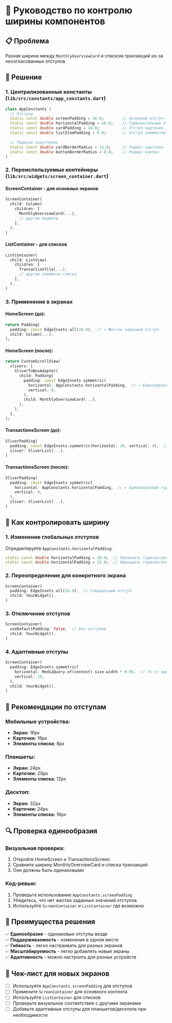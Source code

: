 # 🎯 Руководство по контролю ширины компонентов

## 📋 **Проблема**
Разная ширина между `MonthlyOverviewCard` и списком транзакций из-за несогласованных отступов.

## 🔧 **Решение**

### 1. **Централизованные константы** (`lib/src/constants/app_constants.dart`)

```dart
class AppConstants {
  // Отступы
  static const double screenPadding = 16.0;        // Основной отступ экрана
  static const double horizontalPadding = 16.0;    // Горизонтальные отступы для списков
  static const double cardPadding = 16.0;          // Отступ карточек
  static const double listItemPadding = 8.0;       // Отступ элементов списка
  
  // Радиусы скругления
  static const double cardBorderRadius = 12.0;     // Радиус карточек
  static const double buttonBorderRadius = 8.0;    // Радиус кнопок
}
```

### 2. **Переиспользуемые контейнеры** (`lib/src/widgets/screen_container.dart`)

#### **ScreenContainer** - для основных экранов
```dart
ScreenContainer(
  child: Column(
    children: [
      MonthlyOverviewCard(...),
      // другие виджеты
    ],
  ),
)
```

#### **ListContainer** - для списков
```dart
ListContainer(
  child: ListView(
    children: [
      TransactionTile(...),
      // другие элементы списка
    ],
  ),
)
```

### 3. **Применение в экранах**

#### **HomeScreen** (до):
```dart
return Padding(
  padding: const EdgeInsets.all(16.0),  // ← Жестко заданный отступ
  child: Column(...),
);
```

#### **HomeScreen** (после):
```dart
return CustomScrollView(
  slivers: [
    SliverToBoxAdapter(
      child: Padding(
        padding: const EdgeInsets.symmetric(
          horizontal: AppConstants.horizontalPadding,  // ← Единообразные горизонтальные отступы
          vertical: 8,
        ),
        child: MonthlyOverviewCard(...),
      ),
    ),
  ],
);
```

#### **TransactionsScreen** (до):
```dart
SliverPadding(
  padding: const EdgeInsets.symmetric(horizontal: 16, vertical: 4),  // ← Разные отступы
  sliver: SliverList(...),
)
```

#### **TransactionsScreen** (после):
```dart
SliverPadding(
  padding: const EdgeInsets.symmetric(
    horizontal: AppConstants.horizontalPadding,  // ← Единообразные горизонтальные отступы
    vertical: 8,
  ),
  sliver: SliverList(...),
)
```

## 🎨 **Как контролировать ширину**

### **1. Изменение глобальных отступов**
Отредактируйте `AppConstants.horizontalPadding`:
```dart
static const double horizontalPadding = 20.0;  // Увеличить горизонтальные отступы
static const double horizontalPadding = 12.0;  // Уменьшить горизонтальные отступы
```

### **2. Переопределение для конкретного экрана**
```dart
ScreenContainer(
  padding: EdgeInsets.all(24.0),  // Специальный отступ
  child: YourWidget(),
)
```

### **3. Отключение отступов**
```dart
ScreenContainer(
  useDefaultPadding: false,  // Без отступов
  child: YourWidget(),
)
```

### **4. Адаптивные отступы**
```dart
ScreenContainer(
  padding: EdgeInsets.symmetric(
    horizontal: MediaQuery.of(context).size.width * 0.05,  // 5% от ширины экрана
    vertical: 16,
  ),
  child: YourWidget(),
)
```

## 📱 **Рекомендации по отступам**

### **Мобильные устройства:**
- **Экран:** 16px
- **Карточки:** 16px
- **Элементы списка:** 8px

### **Планшеты:**
- **Экран:** 24px
- **Карточки:** 20px
- **Элементы списка:** 12px

### **Десктоп:**
- **Экран:** 32px
- **Карточки:** 24px
- **Элементы списка:** 16px

## 🔍 **Проверка единообразия**

### **Визуальная проверка:**
1. Откройте HomeScreen и TransactionsScreen
2. Сравните ширину MonthlyOverviewCard и списка транзакций
3. Они должны быть одинаковыми

### **Код-ревью:**
1. Проверьте использование `AppConstants.screenPadding`
2. Убедитесь, что нет жестко заданных значений отступов
3. Используйте `ScreenContainer` и `ListContainer` где возможно

## 🚀 **Преимущества решения**

✅ **Единообразие** - одинаковые отступы везде  
✅ **Поддерживаемость** - изменения в одном месте  
✅ **Гибкость** - легко настраивать для разных экранов  
✅ **Масштабируемость** - легко добавлять новые экраны  
✅ **Адаптивность** - можно настроить для разных устройств  

## 📝 **Чек-лист для новых экранов**

- [ ] Используйте `AppConstants.screenPadding` для отступов
- [ ] Примените `ScreenContainer` для основного контента
- [ ] Используйте `ListContainer` для списков
- [ ] Проверьте визуальное соответствие с другими экранами
- [ ] Добавьте адаптивные отступы для планшетов/десктопа при необходимости 